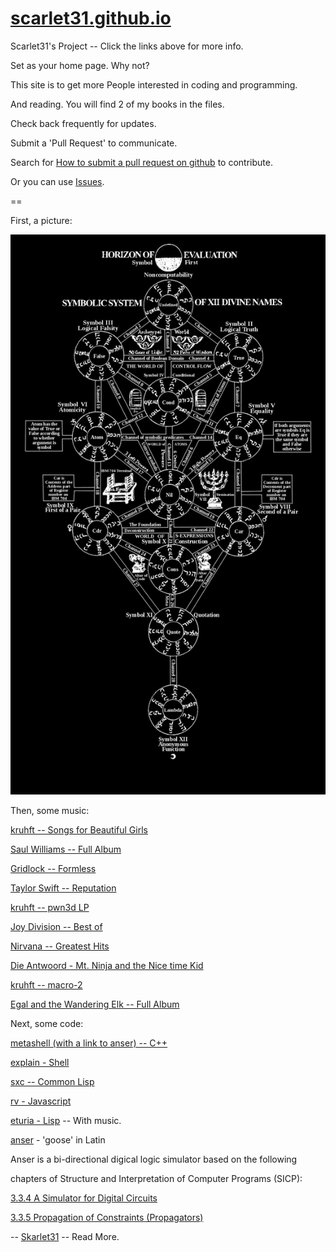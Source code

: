# [scarlet31.github.io](https://scarlet31.github.io)

Scarlet31's Project -- Click the links above for more info.

Set as your home page.  Why not?

This site is to get more People interested in coding and programming.

And reading.  You will find 2 of my books in the files.

Check back frequently for updates.

Submit a 'Pull Request' to communicate.

Search for [How to submit a pull request on github](https://www.google.com/search?q=how+to+submit+a+pull+request+on+github) to contribute.

Or you can use [Issues](https://github.com/scarlet31/scarlet31.github.io/issues).

==

First, a picture:

![The Kabbevela Fixed](kabbevalah--fixed--2018.png "The Kabbevala Fixed (2018)")

Then, some music:

[kruhft -- Songs for Beautiful Girls](https://archive.org/details/Kruhft-SongsForBeautifulGirls)

[Saul Williams -- Full Album](https://www.youtube.com/watch?v=b1S7qTsW5SY&list=PLdwVGhtJhPswZgPUExHdRhi2I6wRI4hOQ)

[Gridlock -- Formless](https://www.youtube.com/watch?v=YFLhE7VmJuw)

[Taylor Swift -- Reputation](https://www.youtube.com/watch?v=T62maKYX9tU&list=PLV1bhAAf21cSxHaqUDyG1meQz3hUPi4eO)

[kruhft -- pwn3d LP](https://archive.org/details/kruhft__pwn3d__2005)

[Joy Division -- Best of](https://www.youtube.com/watch?v=VZ1BOPWbVms)

[Nirvana -- Greatest Hits](https://www.youtube.com/watch?v=UmQWV01xRdg)

[Die Antwoord - Mt. Ninja and the Nice time Kid](https://www.youtube.com/watch?v=d80MG0TZ8mU)

[kruhft -- macro-2](https://www.youtube.com/watch?v=nD1kA0sB8eU)

[Egal and the Wandering Elk -- Full Album](https://kruhft.bandcamp.com/album/egal-and-the-wandering-elk)

Next, some code:

[metashell (with a link to anser) -- C++](https://www.github.com/burtonsamograd/metashell)

[explain - Shell](https://github.com/burtonsamograd/explain)

[sxc -- Common Lisp](https://github.com/burtonsamograd/sxc)

[rv - Javascript](https://github.com/BusFactor1Inc/rv)

[eturia - Lisp](http://www.kruhft.ca/boot/dev.html) -- With music.

[anser](https://github.com/burtonsamograd/anser) - 'goose' in Latin

Anser is a bi-directional digical logic simulator based on the following

chapters of Structure and Interpretation of Computer Programs (SICP):

[3.3.4 A Simulator for Digital Circuits](https://mitp-content-server.mit.edu/books/content/sectbyfn/books_pres_0/6515/sicp.zip/full-text/book/book-Z-H-4.html#%_toc_%_sec_3.3.4)

[3.3.5 Propagation of Constraints (Propagators)](https://mitp-content-server.mit.edu/books/content/sectbyfn/books_pres_0/6515/sicp.zip/full-text/book/book-Z-H-4.html#%_toc_%_sec_3.3.5)

--
[Skarlet31](http://burton.samograd.ca/Blog/) -- Read More.
